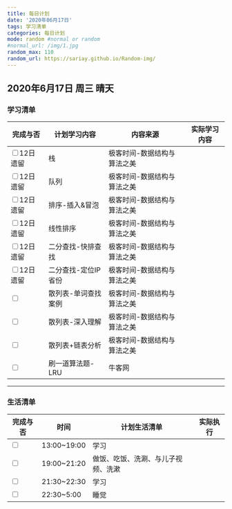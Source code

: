 ```yaml
---
title: 每日计划  
date: '2020年06月17日'  
tags: 学习清单
categories: 每日计划
mode: random #normal or random
#normal_url: /img/1.jpg
random_max: 110
random_url: https://sariay.github.io/Random-img/
---
```


## 2020年6月17日  周三  晴天

### 学习清单
| 完成与否 | 计划学习内容 | 内容来源   | 实际学习内容 |
| ------- | --------- | --------- | ----------- |
|<input type="checkbox">12日遗留 | 栈 | 极客时间-数据结构与算法之美 |  |
|<input type="checkbox">12日遗留 | 队列 | 极客时间-数据结构与算法之美 |  |
|<input type="checkbox">12日遗留 | 排序-插入&冒泡 | 极客时间-数据结构与算法之美 |  |
|<input type="checkbox">12日遗留 | 线性排序 | 极客时间-数据结构与算法之美 | |
|<input type="checkbox">12日遗留 | 二分查找-快排查找 | 极客时间-数据结构与算法之美 |  |
|<input type="checkbox">12日遗留 | 二分查找-定位IP省份 | 极客时间-数据结构与算法之美 |  |
|<input type="checkbox"> | 散列表-单词查找案例 | 极客时间-数据结构与算法之美 |  |
|<input type="checkbox"> | 散列表-深入理解 | 极客时间-数据结构与算法之美 |  |
|<input type="checkbox"> | 散列表+链表分析 | 极客时间-数据结构与算法之美 |  |
|<input type="checkbox"> | 刷一道算法题-LRU | 牛客网 |  |

-----

### 生活清单
| 完成与否 | 时间 | 计划生活清单 | 实际执行 |
| ------- | --------- | --------- | ----------- |
|<input type="checkbox"> | 13:00~19:00 | 学习 | |
|<input type="checkbox"> | 19:00~21:20 | 做饭、吃饭、洗涮、与儿子视频、洗漱 | |
|<input type="checkbox"> | 21:30~22:30 | 学习 | |
|<input type="checkbox"> | 22:30~5:00 | 睡觉 | |


<!--
总结：
周一学车（1天，上午科目三路训、下午考前训练）；
周二考科目三（上午考试，未通过，下午老妈住院，调整心态）
今天上午：刷抖音，与老妈通话
-->
